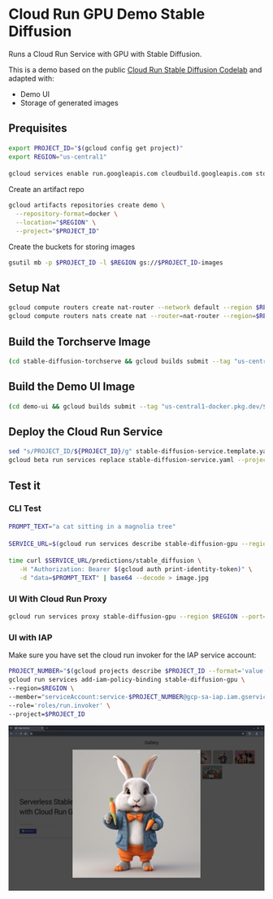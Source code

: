 # Cloud Run GPU Demo Stable Diffusion

Runs a Cloud Run Service with GPU with Stable Diffusion.

This is a demo based on the public [Cloud Run Stable Diffusion Codelab](https://codelabs.developers.google.com/codelabs/how-to-use-stable-diffusion-cloud-run-gpu) and adapted with:
- Demo UI
- Storage of generated images

## Prequisites

```sh
export PROJECT_ID="$(gcloud config get project)" 
export REGION="us-central1"

gcloud services enable run.googleapis.com cloudbuild.googleapis.com storage.googleapis.com --project $PROJECT_ID
```

Create an artifact repo

```sh
gcloud artifacts repositories create demo \
  --repository-format=docker \
  --location="$REGION" \
  --project="$PROJECT_ID"
```

Create the buckets for storing images

```sh
gsutil mb -p $PROJECT_ID -l $REGION gs://$PROJECT_ID-images 
```

## Setup Nat

```sh
gcloud compute routers create nat-router --network default --region $REGION --project $PROJECT_ID
gcloud compute routers nats create nat --router=nat-router --region=$REGION --auto-allocate-nat-external-ips --nat-all-subnet-ip-ranges  --project $PROJECT_ID
```

## Build the Torchserve Image

```sh
(cd stable-diffusion-torchserve && gcloud builds submit --tag "us-central1-docker.pkg.dev/$PROJECT_ID/demo/torchserve-stable-diffusion" --project $PROJECT_ID)
```

## Build the Demo UI Image

```sh
(cd demo-ui && gcloud builds submit --tag "us-central1-docker.pkg.dev/$PROJECT_ID/demo/demo-ui" --project $PROJECT_ID)
```

## Deploy the Cloud Run Service

```sh
sed "s/PROJECT_ID/${PROJECT_ID}/g" stable-diffusion-service.template.yaml > stable-diffusion-service.yaml
gcloud beta run services replace stable-diffusion-service.yaml --project $PROJECT_ID
```

## Test it


### CLI Test

```sh
PROMPT_TEXT="a cat sitting in a magnolia tree"

SERVICE_URL=$(gcloud run services describe stable-diffusion-gpu --region $REGION --format 'value(status.url)' --project $PROJECT_ID)

time curl $SERVICE_URL/predictions/stable_diffusion \
   -H "Authorization: Bearer $(gcloud auth print-identity-token)" \
   -d "data=$PROMPT_TEXT" | base64 --decode > image.jpg
```


### UI With Cloud Run Proxy

```sh
gcloud run services proxy stable-diffusion-gpu --region $REGION --port=8081 --project=$PROJECT_ID 
```

### UI with IAP

Make sure you have set the cloud run invoker for the IAP service account:

```sh
PROJECT_NUMBER="$(gcloud projects describe $PROJECT_ID --format='value(projectNumber)')"
gcloud run services add-iam-policy-binding stable-diffusion-gpu \
--region=$REGION \
--member="serviceAccount:service-$PROJECT_NUMBER@gcp-sa-iap.iam.gserviceaccount.com" \
--role='roles/run.invoker' \
--project=$PROJECT_ID
```

![](./img/demo.png)